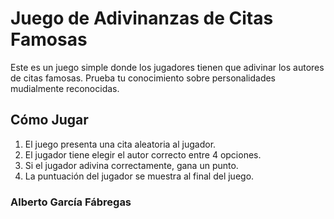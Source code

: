 # Juego de Adivinanzas de Citas Famosas

Este es un juego simple donde los jugadores tienen que adivinar los autores de citas famosas. Prueba tu conocimiento sobre personalidades mudialmente reconocidas.

## Cómo Jugar

1. El juego presenta una cita aleatoria al jugador.
2. El jugador tiene elegir el autor correcto entre 4 opciones.
3. Si el jugador adivina correctamente, gana un punto.
6. La puntuación del jugador se muestra al final del juego.

### Alberto García Fábregas